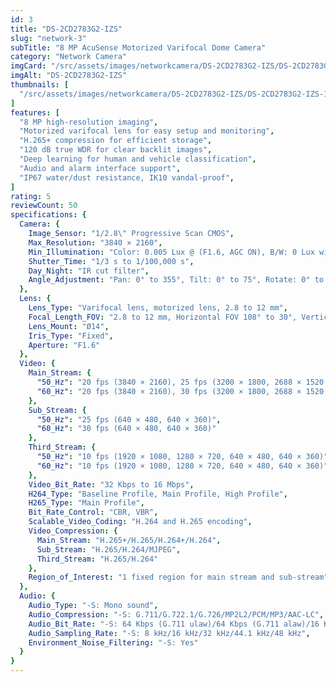 ```yaml
---
id: 3
title: "DS-2CD2783G2-IZS"
slug: "network-3"
subTitle: "8 MP AcuSense Motorized Varifocal Dome Camera"
category: "Network Camera"
imgCard: "/src/assets/images/networkcamera/DS-2CD2783G2-IZS/DS-2CD2783G2-IZS-1.png"
imgAlt: "DS-2CD2783G2-IZS"
thumbnails: [
  "/src/assets/images/networkcamera/DS-2CD2783G2-IZS/DS-2CD2783G2-IZS-1.png",
]
features: [
  "8 MP high-resolution imaging",
  "Motorized varifocal lens for easy setup and monitoring",
  "H.265+ compression for efficient storage",
  "120 dB true WDR for clear backlit images",
  "Deep learning for human and vehicle classification",
  "Audio and alarm interface support",
  "IP67 water/dust resistance, IK10 vandal-proof",
]
rating: 5
reviewCount: 50
specifications: {
  Camera: {
    Image_Sensor: "1/2.8\" Progressive Scan CMOS",
    Max_Resolution: "3840 × 2160",
    Min_Illumination: "Color: 0.005 Lux @ (F1.6, AGC ON), B/W: 0 Lux with IR",
    Shutter_Time: "1/3 s to 1/100,000 s",
    Day_Night: "IR cut filter",
    Angle_Adjustment: "Pan: 0° to 355°, Tilt: 0° to 75°, Rotate: 0° to 355°"
  },
  Lens: {
    Lens_Type: "Varifocal lens, motorized lens, 2.8 to 12 mm",
    Focal_Length_FOV: "2.8 to 12 mm, Horizontal FOV 108° to 30°, Vertical FOV 56° to 17°, Diagonal FOV 131° to 35°",
    Lens_Mount: "Ø14",
    Iris_Type: "Fixed",
    Aperture: "F1.6"
  },
  Video: {
    Main_Stream: {
      "50_Hz": "20 fps (3840 × 2160), 25 fps (3200 × 1800, 2688 × 1520, 1920 × 1080, 1280 × 720)",
      "60_Hz": "20 fps (3840 × 2160), 30 fps (3200 × 1800, 2688 × 1520, 1920 × 1080, 1280 × 720)"
    },
    Sub_Stream: {
      "50_Hz": "25 fps (640 × 480, 640 × 360)",
      "60_Hz": "30 fps (640 × 480, 640 × 360)"
    },
    Third_Stream: {
      "50_Hz": "10 fps (1920 × 1080, 1280 × 720, 640 × 480, 640 × 360)",
      "60_Hz": "10 fps (1920 × 1080, 1280 × 720, 640 × 480, 640 × 360)"
    },
    Video_Bit_Rate: "32 Kbps to 16 Mbps",
    H264_Type: "Baseline Profile, Main Profile, High Profile",
    H265_Type: "Main Profile",
    Bit_Rate_Control: "CBR, VBR",
    Scalable_Video_Coding: "H.264 and H.265 encoding",
    Video_Compression: {
      Main_Stream: "H.265+/H.265/H.264+/H.264",
      Sub_Stream: "H.265/H.264/MJPEG",
      Third_Stream: "H.265/H.264"
    },
    Region_of_Interest: "1 fixed region for main stream and sub-stream"
  },
  Audio: {
    Audio_Type: "-S: Mono sound",
    Audio_Compression: "-S: G.711/G.722.1/G.726/MP2L2/PCM/MP3/AAC-LC",
    Audio_Bit_Rate: "-S: 64 Kbps (G.711 ulaw)/64 Kbps (G.711 alaw)/16 Kbps (G.722.1)/16 Kbps (G.726)/32 to 192 Kbps (MP2L2)/8 to 320 Kbps (MP3)/16 to 64 Kbps (AAC-LC)",
    Audio_Sampling_Rate: "-S: 8 kHz/16 kHz/32 kHz/44.1 kHz/48 kHz",
    Environment_Noise_Filtering: "-S: Yes"
  }
}
---
```

